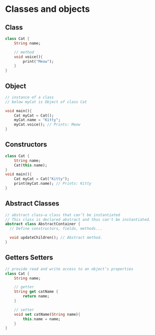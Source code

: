 # Classes and objects

## Class

```dart
class Cat {
    String name;

    // method
    void voice(){
        print("Meow");
    }
}
```

## Object

```dart
// instance of a class
// below myCat is Object of class Cat

void main(){
    Cat myCat = Cat();
    myCat.name = "Kitty";
    myCat.voice(); // Prints: Meow
}
```

## Constructors

```dart
class Cat {
    String name;
    Cat(this.name);
}
void main(){
    Cat myCat = Cat("Kitty");
    print(myCat.name); // Prints: Kitty
}
```

## Abstract Classes

```dart
// abstract class—a class that can’t be instantiated
// This class is declared abstract and thus can't be instantiated.
abstract class AbstractContainer {
  // Define constructors, fields, methods...

  void updateChildren(); // Abstract method.
}
```

## Getters Setters

```dart
// provide read and write access to an object’s properties
class Cat {
    String name;

    // getter
    String get catName {
        return name;
    }

    // setter
    void set catName(String name){
        this.name = name;
    }
}
```

